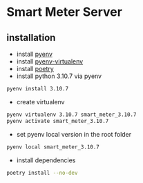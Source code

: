 # Smart Meter Server

## installation

- install [pyenv](https://github.com/pyenv/pyenv)
- install [pyenv-virtualenv](https://github.com/pyenv/pyenv-virtualenv)
- install [poetry](https://github.com/sdispater/poetry)
- install python 3.10.7 via pyenv

```bash
pyenv install 3.10.7
```

- create virtualenv 

```bash
pyenv virtualenv 3.10.7 smart_meter_3.10.7
pyenv activate smart_meter_3.10.7
```
- set pyenv local version in the root folder

```bash
pyenv local smart_meter_3.10.7
```

- install dependencies

```bash
poetry install --no-dev
```